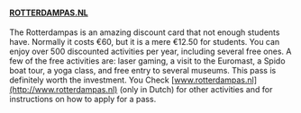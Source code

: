 #### [ROTTERDAMPAS.NL](http://ROTTERDAMPAS.NL)

The Rotterdampas is an amazing discount card that not enough students have. Normally it costs €60, but it is a mere €12.50 for students. You can enjoy over 500 discounted activities per year, including several free ones. A few of the free activities are: laser gaming, a visit to the Euromast, a Spido boat tour, a yoga class, and free entry to several museums. This pass is definitely worth the investment. You Check [www.rotterdampas.nl](http://www.rotterdampas.nl) (only in Dutch) for other activities and for instructions on how to apply for a pass.